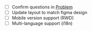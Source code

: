 - [ ] Confirm questions in [Problem](PROBLEM.md)
- [ ] Update layout to match figma design
- [ ] Mobile version support (RWD)
- [ ] Multi-language support (i18n)
